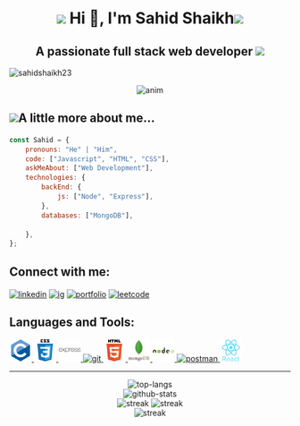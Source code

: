 

<h1 align="center"><img src="https://emojis.slackmojis.com/emojis/images/1531849430/4246/blob-sunglasses.gif?1531849430" width="30"/> Hi 👋, I'm Sahid Shaikh<img src="https://media.giphy.com/media/12oufCB0MyZ1Go/giphy.gif" width="50"></h1>
<h2 align="center">A passionate full stack web developer <img src="https://media.giphy.com/media/WUlplcMpOCEmTGBtBW/giphy.gif" width="40"></h2>
<p align="left"> <img src="https://komarev.com/ghpvc/?username=sahidshaikh23&label=Profile%20views&color=0e75b6&style=flat" alt="sahidshaikh23" /> </p>




<p align="center">
  <img alt="anim" src="https://raw.githubusercontent.com/abhisheknaiidu/abhisheknaiidu/master/code.gif" width="600"/>


</p>
<h2><img src="https://media.giphy.com/media/VgCDAzcKvsR6OM0uWg/giphy.gif" width="50">A little more about me... </h2>

```javascript
const Sahid = {
    pronouns: "He" | "Him",
    code: ["Javascript", "HTML", "CSS"],
    askMeAbout: ["Web Development"],
    technologies: {
        backEnd: {
            js: ["Node", "Express"],
        },
        databases: ["MongoDB"],
        
    },
};
```


<h2>Connect with me:</h2>
<p align="center">

   
 
 <a href="https://www.linkedin.com/in/sahidshaikh/" target="_blank"><img align="center" src="https://img.shields.io/badge/LinkedIn-0077B5?style=for-the-badge&logo=linkedin&logoColor=white" alt="linkedin" height="30" /></a>
  <a href="https://www.instagram.com/sahidsha.ikh/" target="_blank"><img align="center" src="https://img.shields.io/badge/Instagram-E4405F?style=for-the-badge&logo=instagram&logoColor=white" alt="ig" height="30" /></a>
    <a href="mailto:sahidshaikh23042003@gmail.com" target="_blank"><img align="center" src="https://img.shields.io/badge/EMail-005F73?style=for-the-badge&logo=gmail&logoColor=white" alt="portfolio" height="30" /></a>
    <a href="https://www.leetcode.com/sahidshaikh23" target="blank"><img align="center" src="https://img.shields.io/badge/LeetCode-000000?style=for-the-badge&logo=LeetCode&logoColor=#d16c06" alt="leetcode" height="30"/></a>
</p>

<h2>Languages and Tools:</h2>
<p> <a href="https://www.cprogramming.com/" target="_blank"> <img src="https://raw.githubusercontent.com/devicons/devicon/master/icons/c/c-original.svg" alt="c" width="40" height="40"/> </a>  </a> <a href="https://www.w3schools.com/css/" target="_blank"> <img src="https://raw.githubusercontent.com/devicons/devicon/master/icons/css3/css3-original-wordmark.svg" alt="css3" width="40" height="40"/> </a> <a href="https://expressjs.com" target="_blank"> <img src="https://raw.githubusercontent.com/devicons/devicon/master/icons/express/express-original-wordmark.svg" alt="express" width="40" height="40"/> </a> <a href="https://git-scm.com/" target="_blank"> <img src="https://www.vectorlogo.zone/logos/git-scm/git-scm-icon.svg" alt="git" width="40" height="40"/> </a> <a href="https://www.w3.org/html/" target="_blank"> <img src="https://raw.githubusercontent.com/devicons/devicon/master/icons/html5/html5-original-wordmark.svg" alt="html5" width="40" height="40"/> </a> <a href="https://www.mongodb.com/" target="_blank"> <img src="https://raw.githubusercontent.com/devicons/devicon/master/icons/mongodb/mongodb-original-wordmark.svg" alt="mongodb" width="40" height="40"/> </a> </a> <a href="https://nodejs.org" target="_blank"> <img src="https://raw.githubusercontent.com/devicons/devicon/master/icons/nodejs/nodejs-original-wordmark.svg" alt="nodejs" width="40" height="40"/> </a> <a href="https://postman.com" target="_blank"> <img src="https://www.vectorlogo.zone/logos/getpostman/getpostman-icon.svg" alt="postman" width="40" height="40"/> </a>  <a href="https://reactjs.org/" target="_blank"> <img src="https://raw.githubusercontent.com/devicons/devicon/master/icons/react/react-original-wordmark.svg" alt="react" width="40" height="40"/> </a> </p>

---
<p align="center">
    <img height="200" src="https://github-readme-stats.vercel.app/api/top-langs/?username=sahidshaikh23&layout=compact&theme=tokyonight&border_radius=10" alt="top-langs" />   <br>
    <img height="200" src="https://github-readme-stats.vercel.app/api?username=sahidshaikh23&show_icons=true&theme=tokyonight&border_radius=10" alt="github-stats" />  <br>
    <img height="200" src="http://github-profile-summary-cards.vercel.app/api/cards/repos-per-language?username=sahidshaikh23&theme=tokyonight&border_radius=10" alt="streak" />  
    <img height="200" src="http://github-profile-summary-cards.vercel.app/api/cards/most-commit-language?username=sahidshaikh23&theme=tokyonight&border_radius=10" alt="streak" />  <br>
     <img height="200" src="https://github-readme-streak-stats.herokuapp.com/?user=sahidshaikh23&theme=tokyonight&border_radius=10" alt="streak" />
</p>

